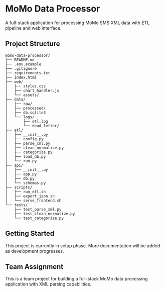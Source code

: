# MoMo Data Processor

A full-stack application for processing MoMo SMS XML data with ETL pipeline and web interface.

## Project Structure

```
momo-data-processor/
├── README.md
├── .env.example
├── .gitignore
├── requirements.txt
├── index.html
├── web/
│   ├── styles.css
│   ├── chart_handler.js
│   └── assets/
├── data/
│   ├── raw/
│   ├── processed/
│   ├── db.sqlite3
│   └── logs/
│       ├── etl.log
│       └── dead_letter/
├── etl/
│   ├── __init__.py
│   ├── config.py
│   ├── parse_xml.py
│   ├── clean_normalize.py
│   ├── categorize.py
│   ├── load_db.py
│   └── run.py
├── api/
│   ├── __init__.py
│   ├── app.py
│   ├── db.py
│   └── schemas.py
├── scripts/
│   ├── run_etl.sh
│   ├── export_json.sh
│   └── serve_frontend.sh
└── tests/
    ├── test_parse_xml.py
    ├── test_clean_normalize.py
    └── test_categorize.py
```

## Getting Started

This project is currently in setup phase. More documentation will be added as development progresses.

## Team Assignment

This is a team project for building a full-stack MoMo data processing application with XML parsing capabilities.
